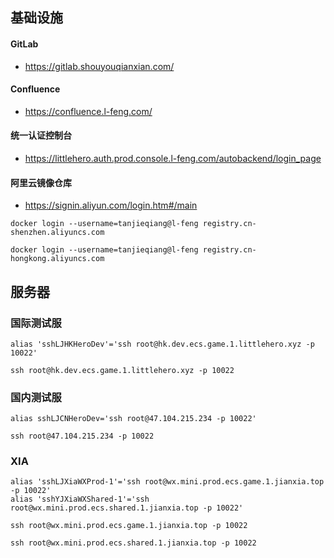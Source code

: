 ## 基础设施

#### GitLab

 - https://gitlab.shouyouqianxian.com/

#### Confluence

- https://confluence.l-feng.com/

#### 统一认证控制台

- https://littlehero.auth.prod.console.l-feng.com/autobackend/login_page

#### 阿里云镜像仓库

- https://signin.aliyun.com/login.htm#/main

```shell
docker login --username=tanjieqiang@l-feng registry.cn-shenzhen.aliyuncs.com
```

```shell
docker login --username=tanjieqiang@l-feng registry.cn-hongkong.aliyuncs.com
```

## 服务器

### 国际测试服

```shell
alias 'sshLJHKHeroDev'='ssh root@hk.dev.ecs.game.1.littlehero.xyz -p 10022'
```

```shell
ssh root@hk.dev.ecs.game.1.littlehero.xyz -p 10022
```

### 国内测试服

```shell
alias sshLJCNHeroDev='ssh root@47.104.215.234 -p 10022'
```

```shell
ssh root@47.104.215.234 -p 10022
```

### XIA

```shell
alias 'sshLJXiaWXProd-1'='ssh root@wx.mini.prod.ecs.game.1.jianxia.top -p 10022' 
alias 'sshYJXiaWXShared-1'='ssh root@wx.mini.prod.ecs.shared.1.jianxia.top -p 10022'
```

```shell
ssh root@wx.mini.prod.ecs.game.1.jianxia.top -p 10022
```

```shell
ssh root@wx.mini.prod.ecs.shared.1.jianxia.top -p 10022
```